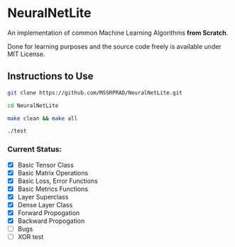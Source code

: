 # NeuralNetLite


An implementation of common Machine Learning Algorithms **from Scratch**.

Done for learning purposes and the source code freely is available under MIT License.

## Instructions to Use

```bash
git clone https://github.com/MSSRPRAD/NeuralNetLite.git

cd NeuralNetLite

make clean && make all

./test
```

### Current Status:

- [x] Basic Tensor Class
- [x] Basic Matrix Operations
- [x] Basic Loss, Error Functions
- [x] Basic Metrics Functions
- [x] Layer Superclass
- [x] Dense Layer Class
- [x] Forward Propogation
- [x] Backward Propogation
- [ ] Bugs
- [ ] XOR test